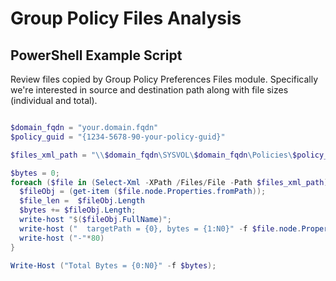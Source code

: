# Group Policy Files Analysis

## PowerShell Example Script

Review files copied by Group Policy Preferences Files module. Specifically we're interested in source and destination path along with file sizes (individual and total).

```powershell

$domain_fqdn = "your.domain.fqdn"
$policy_guid = "{1234-5678-90-your-policy-guid}"

$files_xml_path = "\\$domain_fqdn\SYSVOL\$domain_fqdn\Policies\$policy_guid\Machine\Preferences\Files\Files.xml"

$bytes = 0; 
foreach ($file in (Select-Xml -XPath /Files/File -Path $files_xml_path)) { 
  $fileObj = (get-item ($file.node.Properties.fromPath)); 
  $file_len =  $fileObj.Length
  $bytes += $fileObj.Length; 
  write-host "$($fileObj.FullName)"; 
  write-host ("  targetPath = {0}, bytes = {1:N0}" -f $file.node.Properties.targetPath, $file_len)
  write-host ("-"*80)
} 

Write-Host ("Total Bytes = {0:N0}" -f $bytes);
```

